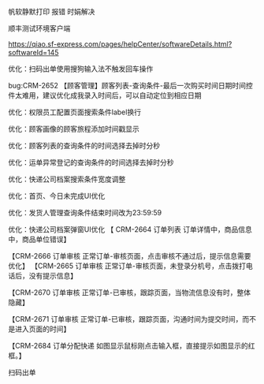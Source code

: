 帆软静默打印 报错 时娟解决

顺丰测试环境客户端

https://qiao.sf-express.com/pages/helpCenter/softwareDetails.html?softwareId=145



优化：扫码出单使用搜狗输入法不触发回车操作

bug:CRM-2652    【顾客管理】顾客列表-查询条件-最后一次购买时间日期时间控件太难用，建议优化成我录入时间后，可以自动定位到相应日期

优化：权限员工配置页面搜索条件label换行



优化：顾客画像的顾客旅程添加时间戳显示

优化：顾客列表的查询条件的时间选择去掉时分秒

优化：运单异常登记的查询条件的时间选择去掉时分秒

优化：快递公司档案搜索条件宽度调整

优化：首页、今日未完成UI优化

优化：发货人管理查询条件结束时间改为23:59:59

优化：快递公司档案弹窗UI优化
【 CRM-2664 订单列表 订单详情中，商品信息中，商品单位错误】

【CRM-2666  订单审核 正常订单-审核页面，点击审核不通过后，提示信息需要优化】
【CRM-2665 订单审核 正常订单-审核页面，未登录分机号，点击拨打电话后，没有提示信息】

【CRM-2670 订单审核 正常订单-已审核，跟踪页面，当物流信息没有时，整体隐藏】

【CRM-2671 订单审核 正常订单-已审核，跟踪页面，沟通时间为提交时间，而不是进入页面的时间】

【CRM-2684 订单分配快递 如图显示鼠标刚点击输入框，直接提示如图显示的红框。】





扫码出单

​                              